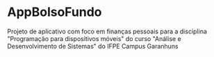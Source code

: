 # AppBolsoFundo
Projeto de aplicativo com foco em finanças pessoais para a disciplina "Programação para dispositivos móveis" do curso "Análise e Desenvolvimento de Sistemas" do IFPE Campus Garanhuns
